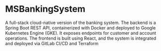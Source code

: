# MSBankingSystem
A full-stack cloud-native version of the banking system. The backend is a Spring Boot REST API, containerized with Docker and deployed to Google Kubernetes Engine (GKE). It exposes endpoints for customer and account operations. The frontend is built using React, and the system is integrated and deployed via GitLab CI/CD and Terraform
